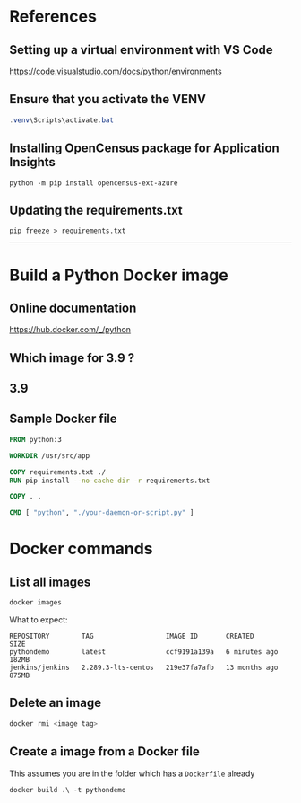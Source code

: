 # References

## Setting up a virtual environment with VS Code

https://code.visualstudio.com/docs/python/environments

## Ensure that you activate the VENV
```powershell
.venv\Scripts\activate.bat
```


## Installing OpenCensus package for Application Insights

```
python -m pip install opencensus-ext-azure
```

## Updating the requirements.txt

```
pip freeze > requirements.txt 
```


---

# Build a Python Docker image

## Online documentation
https://hub.docker.com/_/python

## Which image for 3.9 ?
3.9
---

## Sample Docker file
```dockerfile
FROM python:3

WORKDIR /usr/src/app

COPY requirements.txt ./
RUN pip install --no-cache-dir -r requirements.txt

COPY . .

CMD [ "python", "./your-daemon-or-script.py" ]
```


# Docker commands


## List all images
```powershell
docker images
```

What to expect:
```
REPOSITORY        TAG                  IMAGE ID       CREATED         SIZE
pythondemo        latest               ccf9191a139a   6 minutes ago   182MB
jenkins/jenkins   2.289.3-lts-centos   219e37fa7afb   13 months ago   875MB

```

## Delete an image 
```powershell
docker rmi <image tag>
```

## Create a image from a Docker file
This assumes you are in the folder which has a `Dockerfile` already
```powershell
docker build .\ -t pythondemo
```
